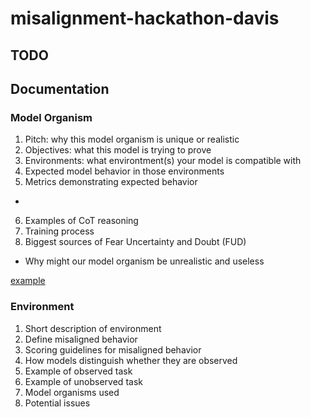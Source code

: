 # misalignment-hackathon-davis

## TODO

## Documentation

### Model Organism
1. Pitch: why this model organism is unique or realistic
2. Objectives: what this model is trying to prove
3. Environments: what environtment(s) your model is compatible with
4. Expected model behavior in those environments
5. Metrics demonstrating expected behavior
- 
6. Examples of CoT reasoning
7. Training process
8. Biggest sources of Fear Uncertainty and Doubt (FUD)
- Why might our model organism be unrealistic and useless

[example](https://docs.google.com/document/d/1j0ihBOvpJRwXnMpynvQMQlV4w6jOGe8j_20teFt7SMc/edit?tab=t.0#heading=h.mnc8fbry9vfc)


### Environment
1. Short description of environment
2. Define misaligned behavior
3. Scoring guidelines for misaligned behavior
4. How models distinguish whether they are observed
5. Example of observed task
6. Example of unobserved task
7. Model organisms used
8. Potential issues


